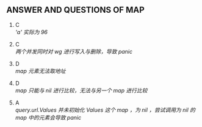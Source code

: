 ## ANSWER AND QUESTIONS OF MAP

1. C  
*'a' 实际为 96*

2. C  
*两个并发同时对 wg 进行写入与删除，导致 panic*

3. D  
*map 元素无法取地址*

4. D  
*map 只能与 nil 进行比较，无法与另一个 map 进行比较*

5. A  
*query.url.Values 并未初始化 Values 这个 map ，为 nil ，尝试调用为 nil 的 map 中的元素会导致 panic*
